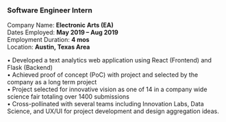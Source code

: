 ### Software Engineer Intern

Company Name: **Electronic Arts (EA)**  
Dates Employed: **May 2019 – Aug 2019**  
Employment Duration: **4 mos**  
Location: **Austin, Texas Area**

• Developed a text analytics web application using React (Frontend) and Flask (Backend)  
• Achieved proof of concept (PoC) with project and selected by the company as a long term project  
• Project selected for innovative vision as one of 14 in a company wide science fair totaling over 1400 submissions  
• Cross-pollinated with several teams including Innovation Labs, Data Science, and UX/UI for project development and design aggregation ideas.
